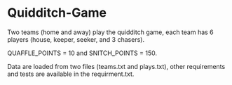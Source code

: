 # Quidditch-Game

Two teams (home and away) play the quidditch game, each team has 6 players (house, keeper, seeker, and 3 chasers). 

QUAFFLE_POINTS = 10 and SNITCH_POINTS = 150.

Data are loaded from two files (teams.txt and plays.txt), other requirements and tests are available in the requirment.txt.
